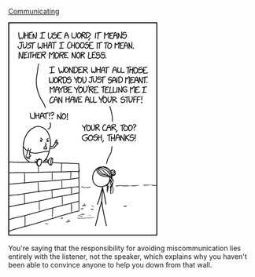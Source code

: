 [Communicating](https://xkcd.com/1860)

![Communicating](./random_comic.png)

You're saying that the responsibility for avoiding miscommunication lies entirely with the listener, not the speaker, which explains why you haven't been able to convince anyone to help you down from that wall.

